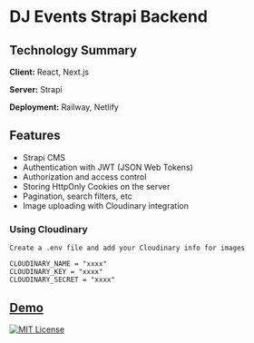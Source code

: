 # DJ Events Strapi Backend

## Technology Summary

**Client:** React, Next.js

**Server:** Strapi

**Deployment:** Railway, Netlify

## Features

- Strapi CMS
- Authentication with JWT (JSON Web Tokens)
- Authorization and access control
- Storing HttpOnly Cookies on the server
- Pagination, search filters, etc
- Image uploading with Cloudinary integration

### Using Cloudinary

```
Create a .env file and add your Cloudinary info for images

CLOUDINARY_NAME = "xxxx"
CLOUDINARY_KEY = "xxxx"
CLOUDINARY_SECRET = "xxxx"

```

## [Demo](https://djeventskcs.netlify.app/)

[![MIT License](https://img.shields.io/badge/License-MIT-green.svg)](https://choosealicense.com/licenses/mit/)
